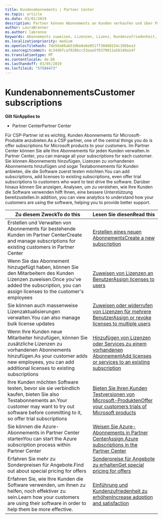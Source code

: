```yaml
---
title: Kundenabonnements | Partner Center
ms.topic: article
ms.date: 03/01/2019
description: Partner können Abonnements an Kunden verkaufen und über Partner Center verwalten.
author: LauraBrenner
ms.author: labrenne
Keywords: Abonnements zuweisen, Lizenzen, Lizenz, Kundenzufriedenheit, Azure-Abonnements
ms.localizationpriority: medium
ms.openlocfilehash: 7de59a66ab53d6e0e6e051ff30460154c19bbea3
ms.sourcegitcommit: 4c34d6fcaf020bcc53eaa5f0379011a56149a14f
ms.translationtype: MT
ms.contentlocale: de-DE
ms.lasthandoff: 03/05/2019
ms.locfileid: "57584473"
---
```

# <a name="customer-subscriptions"></a><span data-ttu-id="90509-104">Kundenabonnements</span><span class="sxs-lookup"><span data-stu-id="90509-104">Customer subscriptions</span></span>

<span data-ttu-id="90509-105">**Gilt für**</span><span class="sxs-lookup"><span data-stu-id="90509-105">**Applies to**</span></span>

-  <span data-ttu-id="90509-106">Partner Center</span><span class="sxs-lookup"><span data-stu-id="90509-106">Partner Center</span></span>

<span data-ttu-id="90509-107">Für CSP-Partner ist es wichtig, Kunden Abonnements für Microsoft-Produkte anzubieten.</span><span class="sxs-lookup"><span data-stu-id="90509-107">As a CSP partner, one of the central things you do is offer subscriptions for Microsoft products to your customers.</span></span> <span data-ttu-id="90509-108">Im Partner Center können Sie alle Ihre Abonnements für jeden Kunden verwalten.</span><span class="sxs-lookup"><span data-stu-id="90509-108">In Partner Center, you can manage all your subscriptions for each customer.</span></span> <span data-ttu-id="90509-109">Sie können Abonnements hinzufügen, Lizenzen zu vorhandenen Abonnements hinzufügen und sogar Testabonnements für Kunden anbieten, die die Software zuerst testen möchten.</span><span class="sxs-lookup"><span data-stu-id="90509-109">You can add subscriptions, add licenses to existing subscriptions, even offer trial subscriptions to customers who want to test drive the software.</span></span> <span data-ttu-id="90509-110">Darüber hinaus können Sie anzeigen, Analysen, um zu verstehen, wie Ihre Kunden die Software verwenden hilft Ihnen, eine bessere Unterstützung bereitzustellen.</span><span class="sxs-lookup"><span data-stu-id="90509-110">In addition, you can view analytics to understand how your customers are using the software, helping you to provide better support.</span></span>

|<span data-ttu-id="90509-111">**Zu diesem Zweck**</span><span class="sxs-lookup"><span data-stu-id="90509-111">**To do this**</span></span>   |<span data-ttu-id="90509-112">**Lesen Sie diesen**</span><span class="sxs-lookup"><span data-stu-id="90509-112">**Read this**</span></span>   |
|----------------------|:----------------------|
|<span data-ttu-id="90509-113">Erstellen und Verwalten von Abonnements für bestehende Kunden im Partner Center</span><span class="sxs-lookup"><span data-stu-id="90509-113">Create and manage subscriptions for existing customers in Partner Center</span></span>|[<span data-ttu-id="90509-114">Erstellen eines neuen Abonnements</span><span class="sxs-lookup"><span data-stu-id="90509-114">Create a new subscription</span></span>](create-a-new-subscription.md)|
|<span data-ttu-id="90509-115">Wenn Sie das Abonnement hinzugefügt haben, können Sie den Mitarbeitern des Kunden Lizenzen zuweisen.</span><span class="sxs-lookup"><span data-stu-id="90509-115">Once you've added the subscription, you can assign licenses to the customer's employees</span></span>  |[<span data-ttu-id="90509-116">Zuweisen von Lizenzen an Benutzer</span><span class="sxs-lookup"><span data-stu-id="90509-116">Assign licenses to users</span></span>](assign-licenses-to-users.md)|
|<span data-ttu-id="90509-117">Sie können auch massenweise Lizenzaktualisierungen verwalten.</span><span class="sxs-lookup"><span data-stu-id="90509-117">You can also manage bulk license updates</span></span>   |[<span data-ttu-id="90509-118">Zuweisen oder widerrufen von Lizenzen für mehrere Benutzer</span><span class="sxs-lookup"><span data-stu-id="90509-118">Assign or revoke licenses to multiple users</span></span>](bulk-license-provisioning-for-multiple-users.md)|
|<span data-ttu-id="90509-119">Wenn Ihre Kunden neue Mitarbeiter hinzufügen, können Sie zusätzliche Lizenzen zu vorhandenen Abonnements hinzufügen.</span><span class="sxs-lookup"><span data-stu-id="90509-119">As your customer adds new employees, you can add additional licenses to existing subscriptions</span></span>   |[<span data-ttu-id="90509-120">Hinzufügen von Lizenzen oder Services zu einem vorhandenen Abonnement</span><span class="sxs-lookup"><span data-stu-id="90509-120">Add licenses or services to an existing subscription</span></span>](add-licenses-or-services-to-an-existing-subscription.md)|
|<span data-ttu-id="90509-121">Ihre Kunden möchten Software testen, bevor sie sie verbindlich kaufen, bieten Sie also Testabonnements an.</span><span class="sxs-lookup"><span data-stu-id="90509-121">Your customer may want to try out software before committing to it, so offer trial subscriptions</span></span>    |[<span data-ttu-id="90509-122">Bieten Sie Ihren Kunden Testversionen von Microsoft-Produkten</span><span class="sxs-lookup"><span data-stu-id="90509-122">Offer your customers trials of Microsoft products</span></span>](offer-your-customers-trials-of-microsoft-products.md)|
|<span data-ttu-id="90509-123">Sie können die Azure-Abonnements in Partner Center starten</span><span class="sxs-lookup"><span data-stu-id="90509-123">You can start the Azure subscription process within Partner Center</span></span>   |[<span data-ttu-id="90509-124">Weisen Sie Azure-Abonnements in Partner Center</span><span class="sxs-lookup"><span data-stu-id="90509-124">Assign Azure subscriptions in the Partner Center</span></span>](assign-azure-subscriptions.md)|
|<span data-ttu-id="90509-125">Erfahren Sie mehr zu Sonderpreisen für Angebote.</span><span class="sxs-lookup"><span data-stu-id="90509-125">Find out about special pricing for offers</span></span>   |[<span data-ttu-id="90509-126">Sonderpreise für Angebote zu erhalten</span><span class="sxs-lookup"><span data-stu-id="90509-126">Get special pricing for offers</span></span>](get-special-pricing-for-offers.md)|
|<span data-ttu-id="90509-127">Erfahren Sie, wie Ihre Kunden die Software verwenden, um ihnen zu helfen, noch effektiver zu sein.</span><span class="sxs-lookup"><span data-stu-id="90509-127">Learn how your customers are using their software in order to help them be more effective.</span></span>   | [<span data-ttu-id="90509-128">Einführung und Kundenzufriedenheit zu erhöhen</span><span class="sxs-lookup"><span data-stu-id="90509-128">Increase adoption and satisfaction</span></span>](increasing-adoption-and-satisfaction.md)   | 

































 

 



